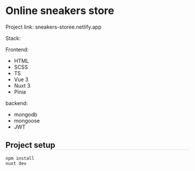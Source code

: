 # Online sneakers store

Project link:
sneakers-storee.netlify.app

Stack:

Frontend:
- HTML
- SCSS
- TS
- Vue 3
- Nuxt 3
- Pinia

backend:
- mongodb
- mongoose
- JWT

## Project setup

<div style="border: 1px solid rgba(133, 143, 164, 0.2); margin-top: -1.2rem; margin-bottom: 1rem;">
  <!-- Ваше содержимое README файла -->
</div>

```
npm install
nuxt dev
```

